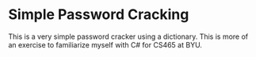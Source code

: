 # Simple Password Cracking

This is a very simple password cracker using a dictionary. This is more of an exercise to familiarize myself with C# for CS465 at BYU.
